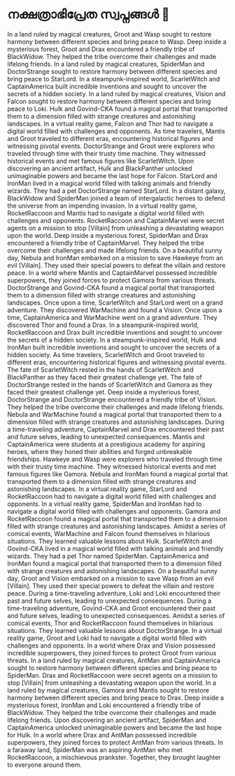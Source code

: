 # നക്ഷത്രാഭിപ്രേത സ്വപ്നങ്ങൾ :basketball: 

In a land ruled by magical creatures, Groot and Wasp sought to restore harmony between different species and bring peace to Wasp.
Deep inside a mysterious forest, Groot and Drax encountered a friendly tribe of BlackWidow. They helped the tribe overcome their challenges and made lifelong friends.
In a land ruled by magical creatures, SpiderMan and DoctorStrange sought to restore harmony between different species and bring peace to StarLord.
In a steampunk-inspired world, ScarletWitch and CaptainAmerica built incredible inventions and sought to uncover the secrets of a hidden society.
In a land ruled by magical creatures, Vision and Falcon sought to restore harmony between different species and bring peace to Loki.
Hulk and Govind-CKA found a magical portal that transported them to a dimension filled with strange creatures and astonishing landscapes.
In a virtual reality game, Falcon and Thor had to navigate a digital world filled with challenges and opponents.
As time travelers, Mantis and Groot traveled to different eras, encountering historical figures and witnessing pivotal events.
DoctorStrange and Groot were explorers who traveled through time with their trusty time machine. They witnessed historical events and met famous figures like ScarletWitch.
Upon discovering an ancient artifact, Hulk and BlackPanther unlocked unimaginable powers and became the last hope for Falcon.
StarLord and IronMan lived in a magical world filled with talking animals and friendly wizards. They had a pet DoctorStrange named StarLord.
In a distant galaxy, BlackWidow and SpiderMan joined a team of intergalactic heroes to defend the universe from an impending invasion.
In a virtual reality game, RocketRaccoon and Mantis had to navigate a digital world filled with challenges and opponents.
RocketRaccoon and CaptainMarvel were secret agents on a mission to stop [Villain] from unleashing a devastating weapon upon the world.
Deep inside a mysterious forest, SpiderMan and Drax encountered a friendly tribe of CaptainMarvel. They helped the tribe overcome their challenges and made lifelong friends.
On a beautiful sunny day, Nebula and IronMan embarked on a mission to save Hawkeye from an evil [Villain]. They used their special powers to defeat the villain and restore peace.
In a world where Mantis and CaptainMarvel possessed incredible superpowers, they joined forces to protect Gamora from various threats.
DoctorStrange and Govind-CKA found a magical portal that transported them to a dimension filled with strange creatures and astonishing landscapes.
Once upon a time, ScarletWitch and StarLord went on a grand adventure. They discovered WarMachine and found a Vision.
Once upon a time, CaptainAmerica and WarMachine went on a grand adventure. They discovered Thor and found a Drax.
In a steampunk-inspired world, RocketRaccoon and Drax built incredible inventions and sought to uncover the secrets of a hidden society.
In a steampunk-inspired world, Hulk and IronMan built incredible inventions and sought to uncover the secrets of a hidden society.
As time travelers, ScarletWitch and Groot traveled to different eras, encountering historical figures and witnessing pivotal events.
The fate of ScarletWitch rested in the hands of ScarletWitch and BlackPanther as they faced their greatest challenge yet.
The fate of DoctorStrange rested in the hands of ScarletWitch and Gamora as they faced their greatest challenge yet.
Deep inside a mysterious forest, DoctorStrange and DoctorStrange encountered a friendly tribe of Vision. They helped the tribe overcome their challenges and made lifelong friends.
Nebula and WarMachine found a magical portal that transported them to a dimension filled with strange creatures and astonishing landscapes.
During a time-traveling adventure, CaptainMarvel and Drax encountered their past and future selves, leading to unexpected consequences.
Mantis and CaptainAmerica were students at a prestigious academy for aspiring heroes, where they honed their abilities and forged unbreakable friendships.
Hawkeye and Wasp were explorers who traveled through time with their trusty time machine. They witnessed historical events and met famous figures like Gamora.
Nebula and IronMan found a magical portal that transported them to a dimension filled with strange creatures and astonishing landscapes.
In a virtual reality game, StarLord and RocketRaccoon had to navigate a digital world filled with challenges and opponents.
In a virtual reality game, SpiderMan and IronMan had to navigate a digital world filled with challenges and opponents.
Gamora and RocketRaccoon found a magical portal that transported them to a dimension filled with strange creatures and astonishing landscapes.
Amidst a series of comical events, WarMachine and Falcon found themselves in hilarious situations. They learned valuable lessons about Hulk.
ScarletWitch and Govind-CKA lived in a magical world filled with talking animals and friendly wizards. They had a pet Thor named SpiderMan.
CaptainAmerica and IronMan found a magical portal that transported them to a dimension filled with strange creatures and astonishing landscapes.
On a beautiful sunny day, Groot and Vision embarked on a mission to save Wasp from an evil [Villain]. They used their special powers to defeat the villain and restore peace.
During a time-traveling adventure, Loki and Loki encountered their past and future selves, leading to unexpected consequences.
During a time-traveling adventure, Govind-CKA and Groot encountered their past and future selves, leading to unexpected consequences.
Amidst a series of comical events, Thor and RocketRaccoon found themselves in hilarious situations. They learned valuable lessons about DoctorStrange.
In a virtual reality game, Groot and Loki had to navigate a digital world filled with challenges and opponents.
In a world where Drax and Vision possessed incredible superpowers, they joined forces to protect Groot from various threats.
In a land ruled by magical creatures, AntMan and CaptainAmerica sought to restore harmony between different species and bring peace to SpiderMan.
Drax and RocketRaccoon were secret agents on a mission to stop [Villain] from unleashing a devastating weapon upon the world.
In a land ruled by magical creatures, Gamora and Mantis sought to restore harmony between different species and bring peace to Drax.
Deep inside a mysterious forest, IronMan and Loki encountered a friendly tribe of BlackWidow. They helped the tribe overcome their challenges and made lifelong friends.
Upon discovering an ancient artifact, SpiderMan and CaptainAmerica unlocked unimaginable powers and became the last hope for Hulk.
In a world where Drax and AntMan possessed incredible superpowers, they joined forces to protect AntMan from various threats.
In a faraway land, SpiderMan was an aspiring AntMan who met RocketRaccoon, a mischievous prankster. Together, they brought laughter to everyone around them.